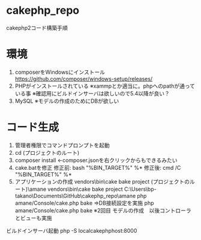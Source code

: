 # cakephp_repo
cakephp2コード構築手順


# 環境

1. composerをWindowsにインストール
https://github.com/composer/windows-setup/releases/
1. PHPがインストールされている
※xammpとか適当に。phpへのpathが通っている事
※確認用にビルドインサーバは欲しいので5.4以降が良い？
1. MySQL
※モデルの作成のためにDBが欲しい


# コード生成
1. 管理者権限でコマンドプロンプトを起動
1. cd (プロジェクトのルート)
1. composer install ←composer.jsonを右クリックからもできるみたい
1. cake.batを修正
修正前: bash "%BIN_TARGET%" %*
修正後: cmd /C "%BIN_TARGET%" %*
1. アプリケーションの作成
vendors\bin\cake bake project (プロジェクトのルート)\amane
vendors\bin\cake bake project C:\Users\bp-takano\Documents\GitHub\cakephp_repo\amane
php amane/Console/cake.php bake
⇒DB接続設定を実施
php amane/Console/cake.php bake      ※2回目 モデルの作成　以後コントローラとビューも実施



ビルドインサーバ起動
php -S localcakephphost:8000
